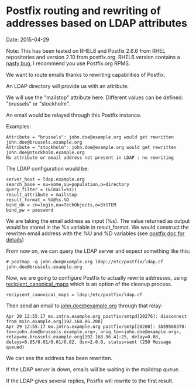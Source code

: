# Postfix routing and rewriting of addresses based on LDAP attributes
Date: 2015-04-29

Note: This has been tested on RHEL6 and Postfix 2.6.6 from RHEL repositories and version 2.10 from postfix.org. RHEL6 version contains a [nasty bug](https://bugzilla.redhat.com/show_bug.cgi?id=1227761), I recommend you use Postfix.org RPMS.

We want to route emails thanks to rewriting capabilities of Postfix.

An LDAP directory will provide us with an attribute.

We will use the "mailstop" attribute here. Different values can be defined: "brussels" or "stockholm".

An email would be relayed through this Postfix instance.

Examples:

```
Attribute = "brussels": john.doe@example.org would get rewritten john.doe@brussels.example.org
Attribute = "stockholm": john.doe@example.org would get rewritten john.doe@stockholm.example.org
No attribute or email address not present in LDAP : no rewriting
```

The LDAP configuration would be:

```
server_host = ldap.example.org
search_base = ou=some,ou=population,o=directory
query_filter = (&(mail=%s))
result_attribute = mailstop
result_format = %U@%s.%D
bind_dn = cn=login,ou=TechObjects,o=SYSTEM
bind_pw = password
```

We are taking the email address as input (%s). The value returned as output would be stored in the %s variable in result_format. We would construct the rewriten email address with the %U and %D variables (see [postfix doc for details](http://www.postfix.org/ldap_table.5.html))

From now on, we can query the LDAP server and expect something like this:

```
# postmap -q john.doe@example.org ldap://etc/postfix/ldap.cf
john.doe@brussels.example.org
```

Now, we are going to configure Postfix to actually rewrite addresses, using [recipient_canonical_maps](http://www.postfix.org/postconf.5.html#recipient_canonical_maps) which is an option of the cleanup process.

```
recipient_canonical_maps = ldap:/etc/postfix/ldap.cf
```

Then send an email to john.doe@example.org through that relay:

```
Apr 29 12:55:17 mx.intra.example.org postfix/smtpd[20276]: disconnect from mxin.example.org[192.168.96.200]
Apr 29 12:55:17 mx.intra.example.org postfix/smtp[20280]: 3A59580370: to=<john.doe@brussels.example.org>, orig_to=<john.doe@example.org>, relay=mx.brussels.example.org[192.168.96.4]:25, delay=0.08, delays=0.05/0.01/0.01/0.02, dsn=2.0.0, status=sent (250 Message queued)
```

We can see the address has been rewritten.

If the LDAP server is down, emails will be waiting in the maildrop queue.

If the LDAP gives several replies, Postfix will rewrite to the first result.
